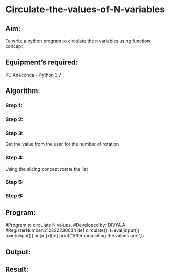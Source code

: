# Circulate-the-values-of-N-variables
## Aim:
To write a python program to circulate the n variables using function concept
## Equipment’s required:
PC
Anaconda - Python 3.7
## Algorithm: 
### Step 1: 
### Step 2: 
### Step 3: 
Get the value from the user for the number of rotation
### Step 4: 
Using the slicing concept rotate the list

### Step 5: 
### Step 6: 
## Program:
#Program to circulate N values.
#Developed by: DIVYA.A
#RegisterNumber:212222230034
def circulate():
    l=eval(input())
    n=int(input())
    l=l[n:]+l[:n]
    print("After circulating the values are:",l)
## Output:

## Result:

